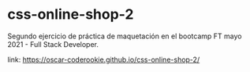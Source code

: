 # css-online-shop-2
Segundo ejercicio de práctica de maquetación en el bootcamp FT mayo 2021 -  Full Stack Developer.

link: 
https://oscar-coderookie.github.io/css-online-shop-2/

